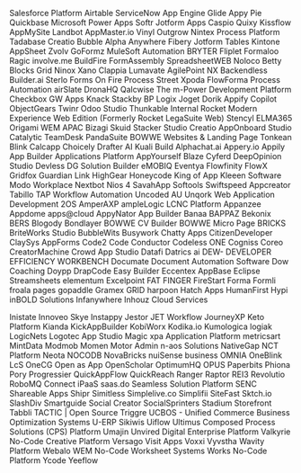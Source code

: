 Salesforce Platform
Airtable
ServiceNow App Engine
Glide
Appy Pie
Quickbase
Microsoft Power Apps
Softr
Jotform Apps
Caspio
Quixy
Kissflow
AppMySite
Landbot
AppMaster.io
Vinyl
Outgrow
Nintex Process Platform
Tadabase
Creatio
Bubble
Alpha Anywhere
Fibery
Jotform Tables
Kintone
AppSheet
Zvolv
GoFormz
MuleSoft Automation
BRYTER
Fliplet
Formaloo
Ragic
involve.me
BuildFire
FormAssembly
SpreadsheetWEB
Noloco
Betty Blocks
Grid
Ninox
Xano
Clappia
Lumavate
AgilePoint NX
Backendless
Builder.ai
Sterlo
Forms On Fire
Process Street
Xpoda
FlowForma Process Automation
airSlate
DronaHQ
Qalcwise
The m-Power Development Platform
Checkbox
GW Apps
Knack
Stackby
BP Logix
Joget
Dorik
Appify
Copilot
ObjectGears
Twinr
Odoo Studio
Thunkable
Internal
Rocket Modern Experience Web Edition (Formerly Rocket LegaSuite Web)
Stencyl
ELMA365
Origami
WEM APAC
Bizagi
Skuid
Stacker
Studio Creatio
AppOnboard Studio
Catalytic
TeamDesk
PandaSuite
BOWWE Websites & Landing Page
Tonkean
Blink
Calcapp
Choicely
Drafter AI
Kuali Build
Alphachat.ai
Appery.io
Appily App Builder
Applications Platform
AppYourself
Blaze
Cyferd
DeepOpinion Studio
Devless
DG Solution Builder
eMOBIQ
Eventya
Flowfinity
FlowX
Gridfox
Guardian Link
HighGear
Honeycode
King of App
Kleeen Software
Modo Workplace
Nextbot
Nios 4
SavahApp
Softools
Swiftspeed Appcreator
Tabillo
TAP Workflow Automation
Uncoded AU
Unqork
Web Application Development
2OS
AmperAXP
ampleLogic LCNC Platform
Appanzee
Appdome
apps@cloud
AppyNator App Builder
Banaa
BAPPAZ
Bekonix
BERS
Blogody
Bondlayer
BOWWE CV Builder
BOWWE Micro Page
BRICKS
BriteWorks Studio
BubbleWits
Busywork
Chatty Apps
CitizenDeveloper
ClaySys AppForms
Code2
Code Conductor
Codeless ONE
Cogniss
Coreo
CreatorMachine
Crowd App Studio
Datafi
Datrics ai
DEW- DEVELOPER EFFICIENCY WORKBENCH
Documate Document Automation Software
Dow Coaching
Doypp
DrapCode
Easy Builder
Eccentex AppBase
Eclipse Streamsheets
elementum
Excelpoint
FAT FINGER
FireStart
Forma
Formli
froala pages
gopaddle
Gramex
GRID
harpoon
Hatch Apps
HumanFirst
Hypi
inBOLD Solutions
Infanywhere
Inhouz Cloud Services

Inistate
Innoveo Skye
Instappy
Jestor
JET Workflow
JourneyXP
Keto Platform
Kianda
KickAppBuilder
KobiWorx
Kodika.io
Kumologica
logiak
LogicNets
Logotec App Studio
Magic xpa Application Platform
metricsart
MintData
Modmob
Momen
Motor Admin
n-aos Solutions
NativeGap
NCT Platform
Neota
NOCODB
NovaBricks
nuiSense business
OMNIA
OneBlink LcS
OneCG
Open as App
OpenScholar
OptimumHQ
OPUS
Paperbits
Phiona
Pory
Progressier
QuickAppFlow
QuickReach
Ranger
Raptor
REI3
Revolutio
RoboMQ Connect iPaaS
saas.do
Seamless Solution Platform
SENC
Shareable Apps
Shipr
Simitless
Simplelive.co
Simplifii
SiteFast
Sktch.io
SlashDiv
Smartguide
Social Creator
SocialSprinters
Stadium
Storefront
Tabbli
TACTIC | Open Source
Triggre
UCBOS - Unified Commerce Business Optimization Systems
U-ERP Sikiwis
Uiflow
Ultimus Composed Process Solutions (CPS) Platform
Umajin
Unvired Digital Enterprise Platform
Valkyrie No-Code Creative Platform
Versago
Visit Apps
Voxxi
Vyvstha
Wavity Platform
Webalo
WEM No-Code
Worksheet Systems
Works No-Code Platform
Ycode
Yeeflow